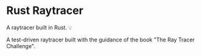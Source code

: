 # Rust Raytracer

A raytracer built in Rust. 💡

A test-driven raytracer built with the guidance of the book "The Ray Tracer Challenge".
